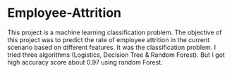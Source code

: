 # Employee-Attrition
This project is a machine learning classification problem. The objective of this project was to predict the rate of employee attrition in the current scenario based on different features. It was the classification problem. I tried three algorithms (Logistics, Decision Tree &amp; Random Forest). But I got high accuracy score about 0.97 using random Forest.
